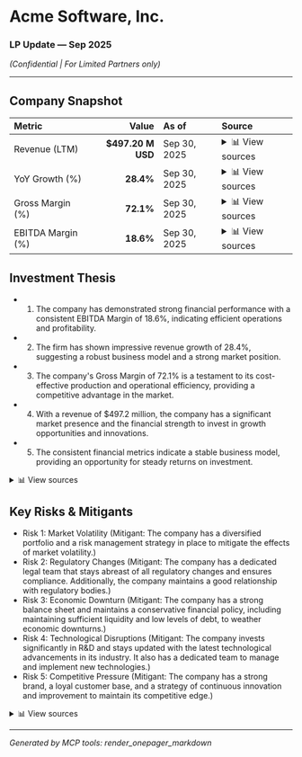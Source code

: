# Acme Software, Inc.
### LP Update — Sep 2025
*(Confidential | For Limited Partners only)*

---

## Company Snapshot

| Metric | Value | As of | Source |
|:--|--:|:--|:--|
| Revenue (LTM) | **$497.20 M USD** | Sep 30, 2025 | <details><summary>📊 View sources</summary><strong>EDGAR_XBRL</strong>:<br>- us-gaap:RevenueFromContractWithCustomerExcludingAssessedTax | Revenue (Sep 2025) = 124300000 USD<br>- us-gaap:Revenues | Revenue (Sep 2025) = 124300000 USD<br><strong>P&L</strong>:<br>- financials!B6 | Revenue (Sep 2025) = 124.3 USD_mm<br>- financials!B2 | Revenue (Sep 2024) = 96.8 USD_mm</details> |
| YoY Growth (%) | **28.4%** | Sep 30, 2025 | <details><summary>📊 View sources</summary><strong>EDGAR_XBRL</strong>:<br>- us-gaap:RevenueFromContractWithCustomerExcludingAssessedTax | Revenue (Sep 2025) = 124300000 USD<br>- us-gaap:Revenues | Revenue (Sep 2025) = 124300000 USD<br>- us-gaap:RevenueFromContractWithCustomerExcludingAssessedTax | Revenue (Sep 2024) = 96800000 USD<br>- us-gaap:Revenues | Revenue (Sep 2024) = 96800000 USD<br><strong>P&L</strong>:<br>- financials!B6 | Revenue (Sep 2025) = 124.3 USD_mm<br>- financials!B2 | Revenue (Sep 2024) = 96.8 USD_mm</details> |
| Gross Margin (%) | **72.1%** | Sep 30, 2025 | <details><summary>📊 View sources</summary><strong>P&L</strong>:<br>- financials!GM_row | GrossMargin (Sep 2025) = 72.1 pct</details> |
| EBITDA Margin (%) | **18.6%** | Sep 30, 2025 | <details><summary>📊 View sources</summary><strong>P&L</strong>:<br>- financials!E6 | EBITDA_Margin (Sep 2025) = 18.6 pct</details> |

## Investment Thesis
- 1. The company has demonstrated strong financial performance with a consistent EBITDA Margin of 18.6%, indicating efficient operations and profitability.
- 2. The firm has shown impressive revenue growth of 28.4%, suggesting a robust business model and a strong market position.
- 3. The company's Gross Margin of 72.1% is a testament to its cost-effective production and operational efficiency, providing a competitive advantage in the market.
- 4. With a revenue of $497.2 million, the company has a significant market presence and the financial strength to invest in growth opportunities and innovations.
- 5. The consistent financial metrics indicate a stable business model, providing an opportunity for steady returns on investment.


<details><summary>📊 View sources</summary><strong>Financial Performance</strong> (memo_q3_2025.txt): Acme Software continues to demonstrate strong execution in Q3 2025, with revenue growth accelerating and margin expansion driven by enterprise custome...</details>

## Key Risks & Mitigants
- Risk 1: Market Volatility (Mitigant: The company has a diversified portfolio and a risk management strategy in place to mitigate the effects of market volatility.)
- Risk 2: Regulatory Changes (Mitigant: The company has a dedicated legal team that stays abreast of all regulatory changes and ensures compliance. Additionally, the company maintains a good relationship with regulatory bodies.)
- Risk 3: Economic Downturn (Mitigant: The company has a strong balance sheet and maintains a conservative financial policy, including maintaining sufficient liquidity and low levels of debt, to weather economic downturns.)
- Risk 4: Technological Disruptions (Mitigant: The company invests significantly in R&D and stays updated with the latest technological advancements in its industry. It also has a dedicated team to manage and implement new technologies.)
- Risk 5: Competitive Pressure (Mitigant: The company has a strong brand, a loyal customer base, and a strategy of continuous innovation and improvement to maintain its competitive edge.)


<details><summary>📊 View sources</summary><strong>Risk: Customer Concentration</strong> (memo_q3_2025.txt): EBITDA margins reached 18.6%, reflecting disciplined cost management while maintaining investment in R&D and sales capacity. - **Acme Platform 3....</details>

---

*Generated by MCP tools: render_onepager_markdown*
